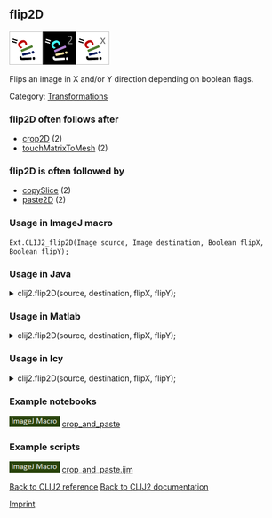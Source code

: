 ## flip2D
<img src="images/mini_clij1_logo.png"/><img src="images/mini_clij2_logo.png"/><img src="images/mini_clijx_logo.png"/>

Flips an image in X and/or Y direction depending on boolean flags.

Category: [Transformations](https://clij.github.io/clij2-docs/reference__transform)

### flip2D often follows after
* <a href="reference_crop2D">crop2D</a> (2)
* <a href="reference_touchMatrixToMesh">touchMatrixToMesh</a> (2)


### flip2D is often followed by
* <a href="reference_copySlice">copySlice</a> (2)
* <a href="reference_paste2D">paste2D</a> (2)


### Usage in ImageJ macro
```
Ext.CLIJ2_flip2D(Image source, Image destination, Boolean flipX, Boolean flipY);
```




### Usage in Java


<details>

<summary>
clij2.flip2D(source, destination, flipX, flipY);
</summary>
<pre class="highlight">// init CLIJ and GPU
import net.haesleinhuepf.clij2.CLIJ2;
import net.haesleinhuepf.clij.clearcl.ClearCLBuffer;
CLIJ2 clij2 = CLIJ2.getInstance();

// get input parameters
ClearCLBuffer source = clij2.push(sourceImagePlus);
destination = clij2.create(source);
boolean flipX = true;
boolean flipY = false;
</pre>

<pre class="highlight">
// Execute operation on GPU
clij2.flip2D(source, destination, flipX, flipY);
</pre>

<pre class="highlight">
//show result
destinationImagePlus = clij2.pull(destination);
destinationImagePlus.show();

// cleanup memory on GPU
clij2.release(source);
clij2.release(destination);
</pre>

</details>





### Usage in Matlab


<details>

<summary>
clij2.flip2D(source, destination, flipX, flipY);
</summary>
<pre class="highlight">% init CLIJ and GPU
clij2 = init_clatlab();

% get input parameters
source = clij2.pushMat(source_matrix);
destination = clij2.create(source);
flipX = true;
flipY = false;
</pre>

<pre class="highlight">
% Execute operation on GPU
clij2.flip2D(source, destination, flipX, flipY);
</pre>

<pre class="highlight">
% show result
destination = clij2.pullMat(destination)

% cleanup memory on GPU
clij2.release(source);
clij2.release(destination);
</pre>

</details>





### Usage in Icy


<details>

<summary>
clij2.flip2D(source, destination, flipX, flipY);
</summary>
<pre class="highlight">// init CLIJ and GPU
importClass(net.haesleinhuepf.clicy.CLICY);
importClass(Packages.icy.main.Icy);

clij2 = CLICY.getInstance();

// get input parameters
source_sequence = getSequence();
source = clij2.pushSequence(source_sequence);
destination = clij2.create(source);
flipX = true;
flipY = false;
</pre>

<pre class="highlight">
// Execute operation on GPU
clij2.flip2D(source, destination, flipX, flipY);
</pre>

<pre class="highlight">
// show result
destination_sequence = clij2.pullSequence(destination)
Icy.addSequence(destination_sequence);
// cleanup memory on GPU
clij2.release(source);
clij2.release(destination);
</pre>

</details>





### Example notebooks
<a href="https://clij.github.io/clij2-docs/md/crop_and_paste"><img src="images/language_macro.png" height="20"/></a> [crop_and_paste](https://clij.github.io/clij2-docs/md/crop_and_paste)  




### Example scripts
<a href="https://github.com/clij/clij2-docs/blob/master/src/main/macro/crop_and_paste.ijm"><img src="images/language_macro.png" height="20"/></a> [crop_and_paste.ijm](https://github.com/clij/clij2-docs/blob/master/src/main/macro/crop_and_paste.ijm)  


[Back to CLIJ2 reference](https://clij.github.io/clij2-docs/reference)
[Back to CLIJ2 documentation](https://clij.github.io/clij2-docs)

[Imprint](https://clij.github.io/imprint)
